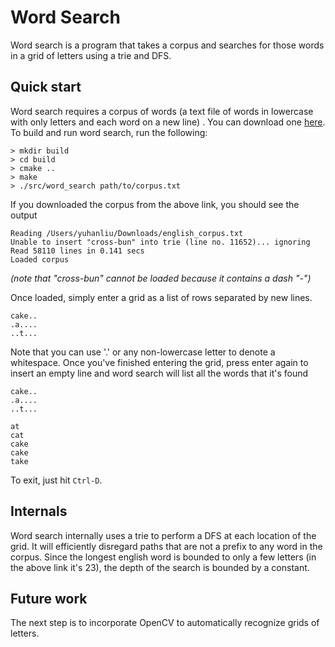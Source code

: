 # Word Search

Word search is a program that takes a corpus and searches for those words in a grid of letters using a trie and DFS.

## Quick start

Word search requires a corpus of words (a text file of words in lowercase with only letters and each word on a new line)
. You can download one [here](http://www.mieliestronk.com/corncob_lowercase.txt). To build and run word search, run the
following:

```
> mkdir build
> cd build
> cmake ..
> make
> ./src/word_search path/to/corpus.txt
```

If you downloaded the corpus from the above link, you should see the output

```
Reading /Users/yuhanliu/Downloads/english_corpus.txt
Unable to insert "cross-bun" into trie (line no. 11652)... ignoring
Read 58110 lines in 0.141 secs
Loaded corpus
```

*(note that "cross-bun" cannot be loaded because it contains a dash "-")*

Once loaded, simply enter a grid as a list of rows separated by new lines.

```
cake..
.a....
..t...
```

Note that you can use '.' or any non-lowercase letter to denote a whitespace. Once you've finished entering the grid,
press enter again to insert an empty line and word search will list all the words that it's found

```
cake..
.a....
..t...

at
cat
cake
cake
take
```

To exit, just hit `Ctrl-D`.

## Internals

Word search internally uses a trie to perform a DFS at each location of the grid. It will efficiently disregard paths
that are not a prefix to any word in the corpus. Since the longest english word is bounded to only a few letters (in the
above link it's 23), the depth of the search is bounded by a constant.

## Future work

The next step is to incorporate OpenCV to automatically recognize grids of letters.
